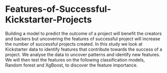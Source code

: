 # Features-of-Successful-Kickstarter-Projects

Building a model to predict the outcome of a project will benefit the creators and backers but
uncovering the features of successful project will increase the number of successful projects created. In
this study we look at Kickstarter data to identify features that contribute towards the success of a
project. We analyse the data to uncover patterns and identify new features. We will then test the
features on the following classification models, Random forest and XgBoost, to discover the feature
importance.
